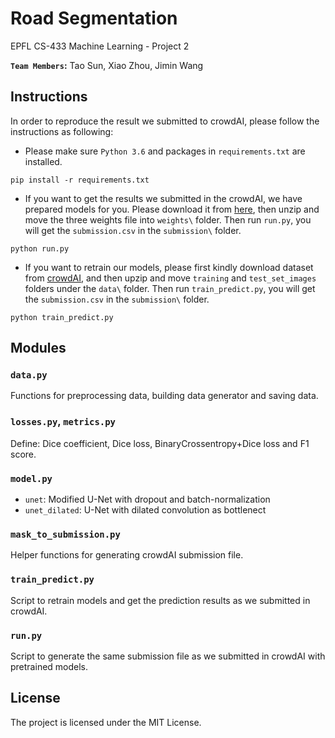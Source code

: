 # Road Segmentation
EPFL CS-433 Machine Learning - Project 2

**`Team Members`:** Tao Sun, Xiao Zhou, Jimin Wang


## Instructions

In order to reproduce the result we submitted to crowdAI, please follow the instructions as following:

* Please make sure ```Python 3.6``` and packages in ```requirements.txt``` are installed.

~~~~shell
pip install -r requirements.txt
~~~~

* If you want to get the results we submitted in the crowdAI, we have prepared models for you. Please download it from [here](https://drive.google.com/uc?export=download&id=1xgT7HBzAAjZbNYnJzIx56ZidNGiWsLt0), then unzip and move the three weights file into ```weights\``` folder. Then run ```run.py```, you will get the ```submission.csv``` in the  ```submission\``` folder.

~~~~shell
python run.py
~~~~

* If you want to retrain our models, please first kindly download dataset from [crowdAI](https://www.crowdai.org/challenges/epfl-ml-road-segmentation/dataset_files), and then upzip and move ```training``` and ```test_set_images``` folders under the ```data\``` folder. Then run ```train_predict.py```, you will get the ```submission.csv``` in the  ```submission\``` folder.

~~~~shell
python train_predict.py
~~~~

## Modules

### ```data.py```

Functions for preprocessing data, building data generator and saving data.

### ```losses.py```, 	```metrics.py```

Define: Dice coefficient, Dice loss, BinaryCrossentropy+Dice loss and F1 score.

### ```model.py```

* 	`unet`: Modified U-Net with dropout and batch-normalization
*  `unet_dilated`: U-Net with dilated convolution as bottlenect


### ```mask_to_submission.py```

Helper functions for generating crowdAI submission file.

### ```train_predict.py```

Script to retrain models and get the prediction results as we submitted in crowdAI.

### ```run.py```

Script to generate the same submission file as we submitted in crowdAI with pretrained models.

## License

The project is licensed under the MIT License.
